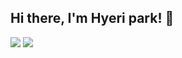 ## Hi there, I'm Hyeri park! 👋

<img src="https://img.shields.io/badge/Python-3766AB?style=flat-square&logo=Python&logoColor=white"/></a>
<img src="https://img.shields.io/badge/Java-#007396?style=flat-square&logo=Java&logoColor=white"/></a>

